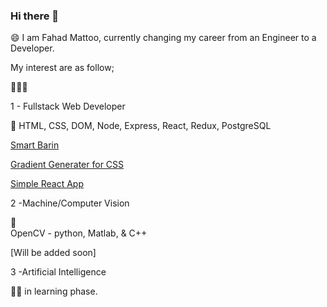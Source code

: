 ### Hi there 👋
😄 I am Fahad Mattoo, currently changing my career from an Engineer to a Developer.

My interest are as follow;

🔭🤔🌱

1 - Fullstack Web Developer

  🔭
  HTML, CSS, DOM, Node, Express, React, Redux, PostgreSQL   
  
  [Smart Barin](https://smart-brain-md.herokuapp.com/)
  
  [Gradient Generater for CSS](https://mattoofahad.github.io/gradient-generator/)
  
  [Simple React App](https://mattoofahad.github.io/robo/)
    
2 -Machine/Computer Vision

  🔭  
  OpenCV - python, Matlab, & C++
  
  [Will be added soon]
  
3 -Artificial Intelligence

  🤔🌱 in learning phase.
  

<!--
**mattoofahad/mattoofahad** is a ✨ _special_ ✨ repository because its `README.md` (this file) appears on your GitHub profile.

Here are some ideas to get you started:

- 🔭 I’m currently working on ...
- 🌱 I’m currently learning ...
- 👯 I’m looking to collaborate on ...
- 🤔 I’m looking for help with ...
- 💬 Ask me about ...
- 📫 How to reach me: ...
- 😄 Pronouns: ...
- ⚡ Fun fact: ...
-->
